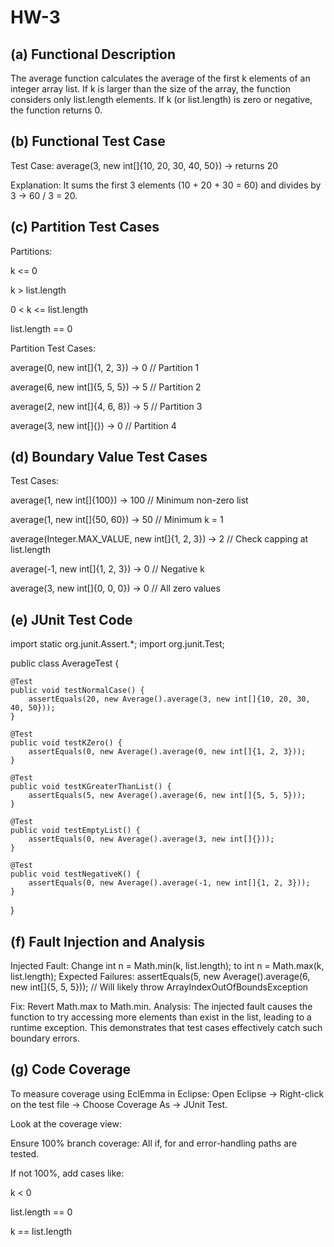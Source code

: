 # HW-3

## (a) Functional Description 
The average function calculates the average of the first k elements of an integer array list. If k is larger than the size of the array, the function considers only list.length elements. If k (or list.length) is zero or negative, the function returns 0.

## (b) Functional Test Case
Test Case:
average(3, new int[]{10, 20, 30, 40, 50}) → returns 20

Explanation: It sums the first 3 elements (10 + 20 + 30 = 60) and divides by 3 → 60 / 3 = 20.

## (c) Partition Test Cases

Partitions:

k <= 0



k > list.length



0 < k <= list.length



list.length == 0



Partition Test Cases:

average(0, new int[]{1, 2, 3}) → 0   // Partition 1

average(6, new int[]{5, 5, 5}) → 5   // Partition 2

average(2, new int[]{4, 6, 8}) → 5   // Partition 3

average(3, new int[]{}) → 0         // Partition 4




## (d) Boundary Value Test Cases 



Test Cases:

average(1, new int[]{100}) → 100        // Minimum non-zero list

average(1, new int[]{50, 60}) → 50      // Minimum k = 1

average(Integer.MAX_VALUE, new int[]{1, 2, 3}) → 2 // Check capping at list.length

average(-1, new int[]{1, 2, 3}) → 0     // Negative k

average(3, new int[]{0, 0, 0}) → 0      // All zero values


## (e) JUnit Test Code 
import static org.junit.Assert.*;
import org.junit.Test;

public class AverageTest {

    @Test
    public void testNormalCase() {
        assertEquals(20, new Average().average(3, new int[]{10, 20, 30, 40, 50}));
    }

    @Test
    public void testKZero() {
        assertEquals(0, new Average().average(0, new int[]{1, 2, 3}));
    }

    @Test
    public void testKGreaterThanList() {
        assertEquals(5, new Average().average(6, new int[]{5, 5, 5}));
    }

    @Test
    public void testEmptyList() {
        assertEquals(0, new Average().average(3, new int[]{}));
    }

    @Test
    public void testNegativeK() {
        assertEquals(0, new Average().average(-1, new int[]{1, 2, 3}));
    }
}


## (f) Fault Injection and Analysis
Injected Fault: Change int n = Math.min(k, list.length); to int n = Math.max(k, list.length);
Expected Failures:
assertEquals(5, new Average().average(6, new int[]{5, 5, 5})); // Will likely throw ArrayIndexOutOfBoundsException

Fix: Revert Math.max to Math.min.
Analysis: The injected fault causes the function to try accessing more elements than exist in the list, leading to a runtime exception. This demonstrates that test cases effectively catch such boundary errors.

## (g) Code Coverage 
To measure coverage using EclEmma in Eclipse:
Open Eclipse → Right-click on the test file → Choose Coverage As → JUnit Test.


Look at the coverage view:


Ensure 100% branch coverage: All if, for and error-handling paths are tested.


If not 100%, add cases like:


k < 0


list.length == 0


k == list.length



